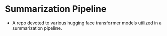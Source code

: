 # Summarization Pipeline
* A repo devoted to various hugging face transformer models utilized in a summarization pipeline.
